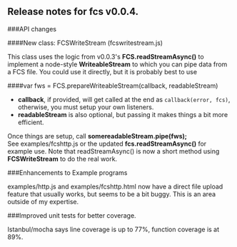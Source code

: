 Release notes for fcs v0.0.4.
-----------------------------

###API changes

####New class: FCSWriteStream  (fcswritestream.js)

This class uses the logic from v0.0.3's **FCS.readStreamAsync()** to implement a node-style **WriteableStream** to which you can pipe data from a FCS file.
You could use it directly, but it is probably best to use

####var fws = FCS.prepareWriteableStream(callback, readableStream)

+ **callback**, if provided, will get called at the end as `callback(error, fcs)`, otherwise, you must setup your own listeners.
+ **readableStream** is also optional, but passing it makes things a bit more efficient.

Once things are setup, call    **somereadableStream.pipe(fws);**  
See examples/fcshttp.js or the updated **fcs.readStreamAsync()** for example use.  Note that readStreamAsync() is now a short method using **FCSWriteStream** to do the real work.

###Enhancements to Example programs

examples/http.js and examples/fcshttp.html now have a direct file upload feature that usually works, but seems to be a bit buggy.  This is an area outside of my expertise.

###Improved unit tests for better coverage.

Istanbul/mocha says line coverage is up to 77%, function coverage is at 89%.